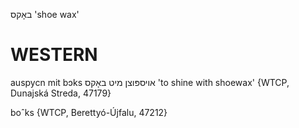 באָקס
'shoe wax'

WESTERN
========

auspycn mit bɔks אויספּוצן מיט באָקס 'to shine with shoewax' {WTCP, Dunajská Streda, 47179}

boˆks {WTCP, Berettyó-Újfalu, 47212}
